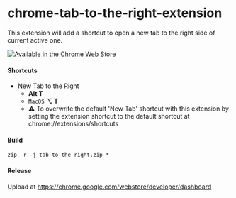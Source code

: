 # chrome-tab-to-the-right-extension
This extension will add a shortcut to open a new tab to the right side of current active one.

[![Available in the Chrome Web Store](https://storage.googleapis.com/chrome-gcs-uploader.appspot.com/image/WlD8wC6g8khYWPJUsQceQkhXSlv1/tbyBjqi7Zu733AAKA5n4.png "Available in the Chrome Web Store")](https://chrome.google.com/webstore/detail/tab-duplicate/lnckaigoakccjjefddcfljihadimhmeg)

#### Shortcuts
* New Tab to the Right
  * **Alt T**
  * `MacOS` **⌥ T**
  * ⚠ To overwrite the default 'New Tab' shortcut with this extension by setting the extension shortcut to the default shortcut at chrome://extensions/shortcuts

#### Build
`zip -r -j tab-to-the-right.zip *`

#### Release
Upload at https://chrome.google.com/webstore/developer/dashboard

